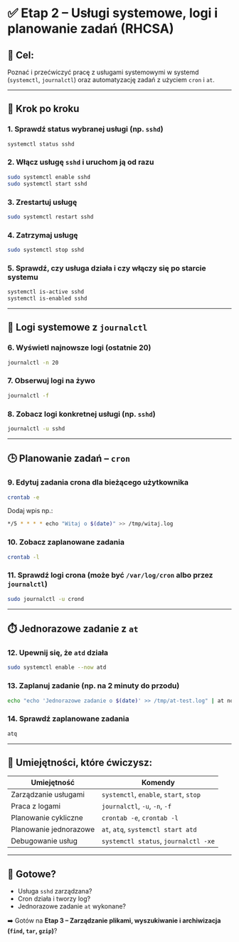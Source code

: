 # ✅ Etap 2 – Usługi systemowe, logi i planowanie zadań (RHCSA)

## 🎯 Cel:
Poznać i przećwiczyć pracę z usługami systemowymi w systemd (`systemctl`, `journalctl`) oraz automatyzację zadań z użyciem `cron` i `at`.

---

## 📌 Krok po kroku

### 1. Sprawdź status wybranej usługi (np. `sshd`)
```bash
systemctl status sshd
```

### 2. Włącz usługę `sshd` i uruchom ją od razu
```bash
sudo systemctl enable sshd
sudo systemctl start sshd
```

### 3. Zrestartuj usługę
```bash
sudo systemctl restart sshd
```

### 4. Zatrzymaj usługę
```bash
sudo systemctl stop sshd
```

### 5. Sprawdź, czy usługa działa i czy włączy się po starcie systemu
```bash
systemctl is-active sshd
systemctl is-enabled sshd
```

---

## 📄 Logi systemowe z `journalctl`

### 6. Wyświetl najnowsze logi (ostatnie 20)
```bash
journalctl -n 20
```

### 7. Obserwuj logi na żywo
```bash
journalctl -f
```

### 8. Zobacz logi konkretnej usługi (np. `sshd`)
```bash
journalctl -u sshd
```

---

## 🕒 Planowanie zadań – `cron`

### 9. Edytuj zadania crona dla bieżącego użytkownika
```bash
crontab -e
```

Dodaj wpis np.:
```bash
*/5 * * * * echo "Witaj o $(date)" >> /tmp/witaj.log
```

### 10. Zobacz zaplanowane zadania
```bash
crontab -l
```

### 11. Sprawdź logi crona (może być `/var/log/cron` albo przez `journalctl`)
```bash
sudo journalctl -u crond
```

---

## ⏱️ Jednorazowe zadanie z `at`

### 12. Upewnij się, że `atd` działa
```bash
sudo systemctl enable --now atd
```

### 13. Zaplanuj zadanie (np. na 2 minuty do przodu)
```bash
echo "echo 'Jednorazowe zadanie o $(date)' >> /tmp/at-test.log" | at now + 2 minutes
```

### 14. Sprawdź zaplanowane zadania
```bash
atq
```

---

## 🧠 Umiejętności, które ćwiczysz:

| Umiejętność               | Komendy                                      |
|--------------------------|-----------------------------------------------|
| Zarządzanie usługami     | `systemctl`, `enable`, `start`, `stop`       |
| Praca z logami           | `journalctl`, `-u`, `-n`, `-f`               |
| Planowanie cykliczne     | `crontab -e`, `crontab -l`                   |
| Planowanie jednorazowe   | `at`, `atq`, `systemctl start atd`           |
| Debugowanie usług        | `systemctl status`, `journalctl -xe`         |

---

## 🏁 Gotowe?
- Usługa `sshd` zarządzana?
- Cron działa i tworzy log?
- Jednorazowe zadanie `at` wykonane?

➡️ Gotów na **Etap 3 – Zarządzanie plikami, wyszukiwanie i archiwizacja (`find`, `tar`, `gzip`)**?